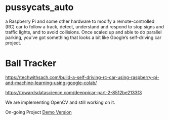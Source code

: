 # pussycats_auto
a Raspberry Pi and some other hardware to modify a remote-controlled (RC) car to follow a track, detect, understand and respond to stop signs and traffic lights, and to avoid collisions. Once scaled up and able to do parallel parking, you’ve got something that looks a bit like Google’s self-driving car project. 

# Ball Tracker 

https://techwithsach.com/build-a-self-driving-rc-car-using-raspberry-pi-and-machine-learning-using-google-colab/


https://towardsdatascience.com/deeppicar-part-2-8512be2133f3

We are implementing OpenCV and still working on it. 


On-going Project [Demo Version](https://www.youtube.com/watch?v=eJ4APc3ecC8&t=13s)
